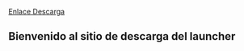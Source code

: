 [Enlace Descarga](https://github.com/SpainRPServer/launcher/releases/download/0.5/SpainMC.exe)
## Bienvenido al sitio de descarga del launcher


